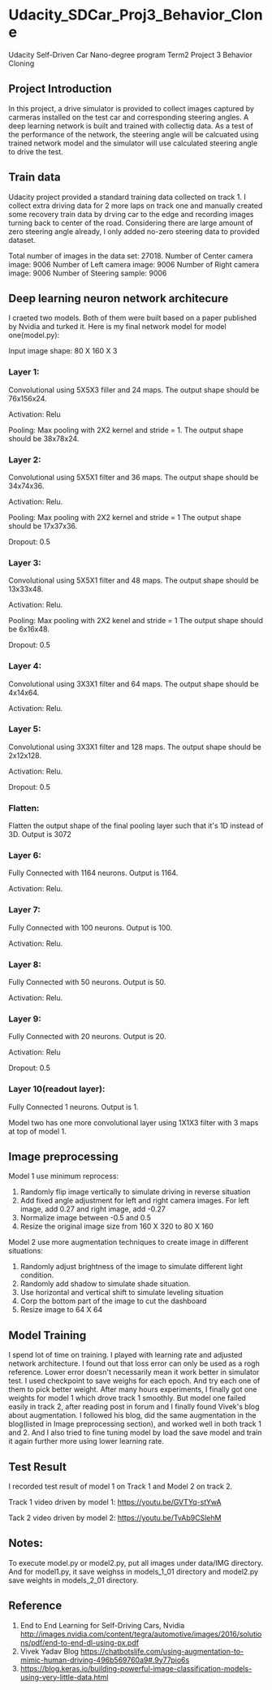 # Udacity_SDCar_Proj3_Behavior_Clone
Udacity Self-Driven Car Nano-degree program Term2 Project 3 Behavior Cloning

## Project Introduction

In this project, a drive simulator is provided to collect images captured by carmeras installed on the test car and corresponding steering angles. A deep learning network is built and trained with collectig data. As a test of the performance of the network, the steering angle will be calcuated using trained network model and the simulator will use calculated steering angle to drive the test.

## Train data
Udacity project provided a standard training data collected on track 1. I collect extra driving data for 2 more laps on track one and manually created some recovery train data by drving car to the edge and recording images turning back to center of the road. Considering there are large amount of zero steering angle already, I only added no-zero steering data to provided dataset. 

Total number of images in the data set: 27018. 
Number of Center camera image: 9006
Number of Left camera image: 9006
Number of Right camera image: 9006
Number of Steering sample: 9006

## Deep learning neuron network architecure
I craeted two models. Both of them were built based on a paper published by Nvidia and turked it. Here is my final network model for model one(model.py):

Input image shape: 80 X 160 X 3

### Layer 1:
Convolutional using 5X5X3 filler and 24 maps. The output shape should be 76x156x24.

Activation: Relu

Pooling: Max pooling with 2X2 kernel and stride = 1. The output shape should be 38x78x24.

### Layer 2:
Convolutional using 5X5X1 filter and 36 maps. The output shape should be 34x74x36.

Activation: Relu.

Pooling: Max pooling with 2X2 kernel and stride = 1 The output shape should be 17x37x36.

Dropout: 0.5

### Layer 3:
Convolutional using 5X5X1 filter and 48 maps. The output shape should be 13x33x48.

Activation: Relu.

Pooling: Max pooling with 2X2 kenel and stride = 1 The output shape should be 6x16x48.

Dropout: 0.5

### Layer 4:
Convolutional using 3X3X1 filter and 64 maps. The output shape should be 4x14x64.

Activation: Relu.

### Layer 5:
Convolutional using 3X3X1 filter and 128 maps. The output shape should be 2x12x128.

Activation: Relu.

Dropout: 0.5

### Flatten: 
Flatten the output shape of the final pooling layer such that it's 1D instead of 3D. Output is 3072

### Layer 6: 
Fully Connected with 1164 neurons. Output is 1164.

Activation: Relu.

### Layer 7: 
Fully Connected with 100 neurons. Output is 100.

Activation: Relu.

### Layer 8:
Fully Connected with 50 neurons. Output is 50.

Activation: Relu.

### Layer 9:
Fully Connected with 20 neurons. Output is 20.

Activation: Relu

Dropout: 0.5

### Layer 10(readout layer): 
Fully Connected  1 neurons. Output is 1.

Model two has one more convolutional layer using 1X1X3 filter with 3 maps at top of model 1.

## Image preprocessing

Model 1 use minimum reprocess:
1. Randomly flip image vertically to simulate driving in reverse situation
2. Add fixed angle adjustment for left and right camera images. For left image, add 0.27 and right image, add -0.27
3. Normalize image between -0.5 and 0.5
4. Resize the original image size from 160 X 320 to 80 X 160

Model 2 use more augmentation techniques to create image in different situations:
1. Randomly adjust brightness of the image to simulate different light condition.
2. Randomly add shadow to simulate shade situation.
3. Use horizontal and vertical shift to simulate leveling situation
4. Corp the bottom part of the image to cut the dashboard
5. Resize image to 64 X 64

## Model Training

I spend lot of time on training. I played with learning rate and adjusted network architecture. I found out that loss error can only be used as a rogh reference. Lower error doesn't necessarily mean it work better in simulator test. I used checkpoint to save weighs for each epoch. And try each one of them to pick better weight. After many hours experiments, I finally got one weights for model 1 which drove track 1 smoothly. But model one failed easily in track 2, after reading post in forum and I finally found Vivek's blog about augmentation. I followed his blog, did the same augmentation in the blog(listed in Image preprocessing section), and worked well in both track 1 and 2. And I also tried to fine tuning model by load the save model and train it again further more using lower learning rate.

## Test Result

I recorded test result of model 1 on Track 1 and Model 2 on track 2. 

Track 1 video driven by model 1: https://youtu.be/GVTYq-stYwA

Tack 2 video driven by model 2: https://youtu.be/TvAb9CSlehM

## Notes:

To execute model.py or model2.py, put all images under data/IMG directory. And for model1.py, it save weighss in models_1_01 directory and model2.py save weights in models_2_01 directory.

## Reference 
1. End to End Learning for Self-Driving Cars, Nvidia  http://images.nvidia.com/content/tegra/automotive/images/2016/solutions/pdf/end-to-end-dl-using-px.pdf
2. Vivek Yadav Blog https://chatbotslife.com/using-augmentation-to-mimic-human-driving-496b569760a9#.9y77pio6s
3. https://blog.keras.io/building-powerful-image-classification-models-using-very-little-data.html
